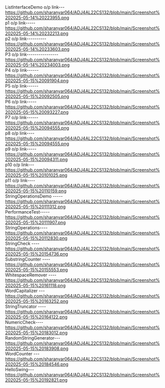 ListInterfaceDemo o/p link---  https://github.com/sharanyar064/ADJ4AL22CS132/blob/main/Screenshot%202025-05-14%20223955.png             
p1 o/p link-----https://github.com/sharanyar064/ADJ4AL22CS132/blob/main/Screenshot%202025-05-14%20232213.png  
p2 o/p link----------https://github.com/sharanyar064/ADJ4AL22CS132/blob/main/Screenshot%202025-05-14%20233603.png  
P3 o/p link----------------https://github.com/sharanyar064/ADJ4AL22CS132/blob/main/Screenshot%202025-05-14%20234003.png  
P4 o/p link------https://github.com/sharanyar064/ADJ4AL22CS132/blob/main/Screenshot%202025-05-15%20091904.png  
P5 o/p link------https://github.com/sharanyar064/ADJ4AL22CS132/blob/main/Screenshot%202025-05-15%20092505.png  
P6 o/p link-----https://github.com/sharanyar064/ADJ4AL22CS132/blob/main/Screenshot%202025-05-15%20093227.png  
P7 o/p link------https://github.com/sharanyar064/ADJ4AL22CS132/blob/main/Screenshot%202025-05-15%20094555.png  
p8 o/p link----https://github.com/sharanyar064/ADJ4AL22CS132/blob/main/Screenshot%202025-05-15%20094555.png  
p9 o/p link-----https://github.com/sharanyar064/ADJ4AL22CS132/blob/main/Screenshot%202025-05-15%20094311.png  
p10 o/p link---https://github.com/sharanyar064/ADJ4AL22CS132/blob/main/Screenshot%202025-05-15%20101025.png   
p11 o/p link----https://github.com/sharanyar064/ADJ4AL22CS132/blob/main/Screenshot%202025-05-15%20110159.png  
StringOperationsDemo -----https://github.com/sharanyar064/ADJ4AL22CS132/blob/main/Screenshot%202025-05-15%20111312.png  
PerformanceTest-----https://github.com/sharanyar064/ADJ4AL22CS132/blob/main/Screenshot%202025-05-15%20111907.png  
StringOperations----https://github.com/sharanyar064/ADJ4AL22CS132/blob/main/Screenshot%202025-05-15%20112830.png  
StringCheck   ----https://github.com/sharanyar064/ADJ4AL22CS132/blob/main/Screenshot%202025-05-15%20154736.png  
SubstringCounter  ----https://github.com/sharanyar064/ADJ4AL22CS132/blob/main/Screenshot%202025-05-15%20155553.png  
WhitespaceRemover ----https://github.com/sharanyar064/ADJ4AL22CS132/blob/main/Screenshot%202025-05-15%20161118.png  
WordCapitalizer ---https://github.com/sharanyar064/ADJ4AL22CS132/blob/main/Screenshot%202025-05-15%20163252.png  
StringTruncator ----https://github.com/sharanyar064/ADJ4AL22CS132/blob/main/Screenshot%202025-05-15%20164122.png  
NumericCheck----https://github.com/sharanyar064/ADJ4AL22CS132/blob/main/Screenshot%202025-05-15%20183012.png  
RandomStringGenerator--- https://github.com/sharanyar064/ADJ4AL22CS132/blob/main/Screenshot%202025-05-15%20183908.png  
WordCounter ---https://github.com/sharanyar064/ADJ4AL22CS132/blob/main/Screenshot%202025-05-15%20184546.png  
HelloSwing---https://github.com/sharanyar064/ADJ4AL22CS132/blob/main/Screenshot%202025-05-15%20192821.png
                


